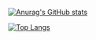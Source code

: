[![Anurag's GitHub stats](https://github-readme-stats.vercel.app/api?username=donmedina&count_private=true&theme=synthwave)](https://github.com/anuraghazra/github-readme-stats)

[![Top Langs](https://github-readme-stats.vercel.app/api/top-langs/?username=donmedina&layout=compact&theme=synthwave)](https://github.com/anuraghazra/github-readme-stats)


